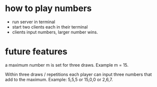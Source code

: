 # how to play numbers

* run server in terminal
* start two clients each in their terminal
* clients input numbers, larger number wins.

# future features

a maximum number m is set for three draws. Example m = 15.

Within three draws / repetitions each player can input three numbers that add to the maximum. Example: 5,5,5 or 15,0,0 or 2,6,7.
